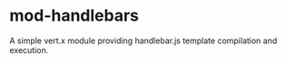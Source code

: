 mod-handlebars
==============

A simple vert.x module providing handlebar.js template compilation and execution.

